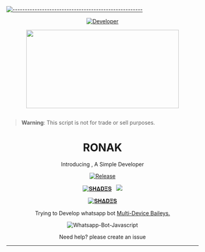 [![-----------------------------------------------------](https://raw.githubusercontent.com/andreasbm/readme/master/assets/lines/colored.png)](#table-of-contents)
<p align="center">
  <a href="https://github.com/Ronaksharma21"><img title="Developer" src="https://img.shields.io/badge/Author-VENOX-pink.svg?style=for-the-badge&logo=github" /></a>
</p>
<p align="center">
  <img border-radius: 15px src="https://github.com/Tflifesucks/Tflifesucks/assets/112532322/4f072169-c3d8-4ce7-bf70-f1a675532dca" width="400" height="205"/>
  
  
## 
> **Warning**: This script is not for trade or sell purposes.

<h1 align="center"> RONAK </h1> 
<p align="center"> Introducing , A Simple Developer </p>
<p align="center">
  <a href="https://github.com/Ronaksharma21"><img title="Release" src="https://img.shields.io/badge/Version-%201.0.1-pink.svg?style=for-the-badge&logo=whatsapp" /></a>
</p>

<p align="center">
<a href="https://www.youtube.com/c/infinite9452"><img title="𝐒𝚮𝚫𝐃𝚵𝐒" src="https://img.shields.io/static/v1?label=Language&message=English&style=flat-square&color=pink"></a> &nbsp;
  <img src="https://komarev.com/ghpvc/?username=Vibranium-Bot&label=VIEWS&style=flat-square&color=green" />
</p>
<p align="center">
 <a href="https://chat.whatsapp.com/Jom5GurFehw6bxSI7RNhtY"><img title="𝐒𝚮𝚫𝐃𝚵𝐒" src="https://img.shields.io/badge/Whatshapp GC-pink?colorA=%FFC0CB&colorB=%23017e40&style=for-the-badge"></a>
</p>

<p align="center"> Trying to Develop whatsapp bot
  <a href="https://github.com/adiwajshing/Baileys">Multi-Device Baileys.</a>
</p>
<p align="center">
  <img title="Whatsapp-Bot-Javascript" src="https://img.shields.io/badge/Javascript-363303?style=for-the-badge&logo=javascript&logoColor=c6c631"></img>
</p>
<p align="center">Need help? please create an issue

***
